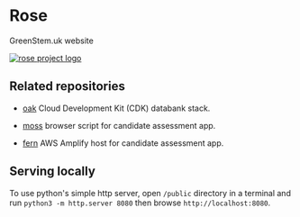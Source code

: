 # Rose

GreenStem.uk website

[![rose project logo](https://user-images.githubusercontent.com/37618836/157210711-e9e64cd2-ee87-44f6-9814-5030d24ac882.png)](https://www.greenstem.uk/)

## Related repositories

- [oak](https://github.com/martinmphil/oak) Cloud Development Kit (CDK) databank stack.

- [moss](https://github.com/martinmphil/moss) browser script for candidate assessment app.

- [fern](https://github.com/martinmphil/fern) AWS Amplify host for candidate assessment app.

## Serving locally

To use python's simple http server, open `/public` directory in a terminal and run
`python3 -m http.server 8080`
then browse `http://localhost:8080`.
